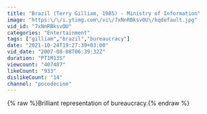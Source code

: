 ```yaml
---
title: "Brazil (Terry Gilliam, 1985) - Ministry of Information"
image: "https:\/\/i.ytimg.com\/vi\/7xNnRBksvOU\/hqdefault.jpg"
vid_id: "7xNnRBksvOU"
categories: "Entertainment"
tags: ["gilliam","brazil","bureaucracy"]
date: "2021-10-24T19:27:39+03:00"
vid_date: "2007-08-08T06:39:32Z"
duration: "PT1M13S"
viewcount: "407487"
likeCount: "933"
dislikeCount: "14"
channel: "pocodecine"
---
```

{% raw %}Brilliant representation of bureaucracy.{% endraw %}
